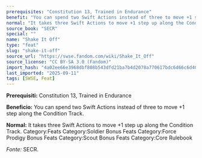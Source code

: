 ```yaml
---
prerequisites: "Constitution 13, Trained in Endurance"
benefit: "You can spend two Swift Actions instead of three to move +1 step along the Condition Track."
normal: "It takes three Swift Actions to move +1 step up along the Condition Track. Category:Feats Category:Soldier Bonus Feats Category:Force Prodigy Bonus Feats Category:Scout Bonus Feats Category:Core Rulebook"
source_book: "SECR"
special: ""
name: "Shake It Off"
type: "feat"
slug: "shake-it-off"
source_url: "https://swse.fandom.com/wiki/Shake_It_Off"
source_license: "CC BY-SA 3.0 (Fandom)"
import_hash: "4a02ee66e3968dbf808b543dfd21ba7b4d2078a770617bdc6d66c6d4050a5d9d"
last_imported: "2025-09-11"
tags: [SWSE, Feat]
---
```

**Prerequisiti:** Constitution 13, Trained in Endurance

**Beneficio:** You can spend two Swift Actions instead of three to move +1 step along the Condition Track.

**Normal:** It takes three Swift Actions to move +1 step up along the Condition Track. Category:Feats Category:Soldier Bonus Feats Category:Force Prodigy Bonus Feats Category:Scout Bonus Feats Category:Core Rulebook

*Fonte:* SECR.